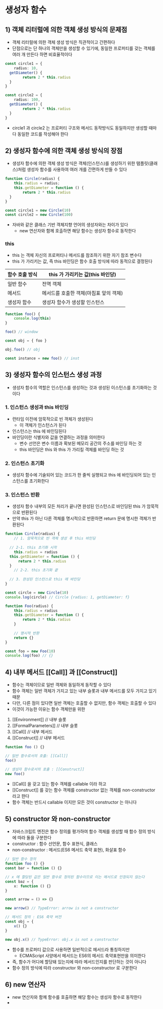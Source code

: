 # 생성자 함수
## 1) 객체 리터럴에 의한 객체 생성 방식의 문제점
- 객체 리터럴에 의한 객체 생성 방식은 직관적이고 간편하다
- 단점으로는 단 하나의 객체만을 생성할 수 있기에, 동일한 프로퍼티를 갖는 객체를 여러 개 만든다 하면 비효율적이다

```typescript jsx
const circle1 = {
	radius: 10,
  getDiameter() {
		return 2 * this.radius
  }
}

const circle2 = {
	radius: 100,
  getDiameter() {
		return 2 * this.radius
  }
}
```
- circle1 과 circle2 는 프로퍼티 구조와 메서드 동작방식도 동일하지만 생성할 때마다 동일한 코드를 작성해야 한다

## 2) 생성자 함수에 의한 객체 생성 방식의 장점
- 생성자 함수에 의한 객체 생성 방식은 객체(인스턴스)를 생성하기 위한 탬플릿(클래스)처럼 생성자 함수를 사용하여 여러 개를 간편하게 만들 수 있다
```typescript jsx
function Circle(radius) {
	this.radius = radius;
	this.getDiameter = function () {
		return 2 * this.radius
  }
}

const circle1 = new Circle(10)
const circle2 = new Circle(100)
```
- 자바와 같은 클래스 기반 객체지향 언어의 생성자와는 차이가 있다
  - new 연산자와 함께 호출하면 해당 함수는 생성자 함수로 동작한다

### this
- this 는 객체 자신의 프로퍼티나 메서드를 참조하기 위한 자기 참조 변수다
- this 가 가리키는 값, 즉 this 바인딩은 함수 호출 방식에 따라 동적으로 결정된다

| 함수 호출 방식 | this 가 가리키는 값(this 바인당) |
|:---------|------------------------|
| 일반 함수    | 전역 객체                  |
| 메서드      | 메서드를 호출한 객체(마침표 앞의 객체) |
| 생성자 함수   | 생성자 함수가 생성할 인스턴스       |

```typescript jsx
function foo() {
	console.log(this)
}

foo() // window

const obj = { foo }

obj.foo() // obj

const instance = new foo() // inst
```

## 3) 생성자 함수의 인스턴스 생성 과정
- 생성자 함수의 역할은 인스턴스를 생성하는 것과 생성된 이스턴스를 초기화하는 것이다

### 1. 인스턴스 생성과 this 바인딩
- 런타임 이전에 암묵적으로 빈 객체가 생성된다
  - 이 객체가 인스턴스가 된다
- 인스턴스는 this 에 바인딩된다
- 바인딩이란 식별자와 값을 연결하는 과정을 의미한다
  - 변수 선언은 변수 이름과 확보된 메모리 공간의 주소를 바인딩 하는 것
  - this 바인딩은 this 와 this 가 가리킬 객체를 바인딩 하는 것

### 2. 인스턴스 초기화
- 생성자 함수에 기술되어 있는 코드가 한 줄씩 실행되고 this 에 바인딩되어 있는 인스턴스를 초기화한다

### 3. 인스턴스 반환
- 생성자 함수 내부의 모든 처리가 끝나면 완성된 인스턴스로 바인딩된 this 가 암묵적으로 반환된다
- 만약 this 가 아닌 다른 객체를 명시적으로 반환하면 return 문에 명시한 객체가 반환된다
```typescript jsx
function Circle(radius) {
	// 1. 암묵적으로 빈 객체 생성 후 this 바인딩
	
  // 2-1. this 초기화 시작
	this.radius = radius
  this.getDiameter = function () {
	  return 2 * this.radius
  }
	// 2-2. this 초기화 끝
  
  // 3. 완성된 인스턴스로 this 에 바인딩
}

const circle = new Circle(10)
console.log(circle) // Circle {radius: 1, getDiameter: f}

function Foo(radius) {
	this.radius = radius
	this.getDiameter = function () {
		return 2 * this.radius
	}
	
	// 명시적 반환
	return {}
}

const foo = new Foo(10)
console.log(foo) // {}
```

## 4) 내부 메서드 [[Call]] 과 [[Construct]]
- 함수는 객체이므로 일반 객체와 동일하게 동작할 수 있다
- 함수 객체는 일반 객체가 가지고 있는 내부 슬롯과 내부 메서드를 모두 가지고 있기 때문
- 다만, 다른 점이 있다면 일반 객체는 호출할 수 없지만, 함수 객체는 호출할 수 있다
- 이것이 가능한 이유는 함수 객체만을 위한
1. [[Environment]] // 내부 슬롯
2. [[FormalParameters]] // 내부 슬롯
3. [[Call]] // 내부 메서드
4. [[Construct]] // 내부 메서드

```typescript jsx
function foo () {}

// 일반 함수로서의 호출: [[Call]]
foo()

// 생성자 함수로서의 호출 : [[Construct]]
new foo()
```
- [[Call]] 을 갖고 있는 함수 객체를 callable 이라 하고
- [[Construct]] 를 갖는 함수 객체를 constructor 없는 객체를 non-constructor 라고 한다
- 함수 객체는 반드시 callable 이지만 모든 것이 constructor 는 아니다

## 5) constructor 와 non-constructor
- 자바스크립트 엔진은 함수 정의를 평가하여 함수 객체를 생성할 때 함수 정의 방식에 따라 둘을 구분한다
- constructor : 함수 선언문, 함수 표현식, 클래스
- non-constructor : 메서드(ES6 메서드 축약 표현), 화살표 함수

```typescript jsx
// 일반 함수 정의
function foo () {}
const bar = function () {}

// x 에 할당된 값은 일반 함수로 정의된 함수이므로 이는 메서드로 인정되지 않는다
const baz = {
	x: function () {}
}

const arrow = () => {}

new arrow() // TypeError: arrow is not a constructor

// 메서드 정의 : ES6 축약 버전
const obj = {
	x() {}
}

new obj.x() // TypeError: obj.x is not a constructor
```
- 함수를 프로퍼티 값으로 사용하면 일반적으로 메서드라 통칭하지만
  - ECMAScript 사양에서 메서드는 ES6의 메서드 축약표현만을 의미한다
- 즉, 함수가 어디에 할당돼 있는지에 따라 메서드인지를 판단하는 것이 아니다
- 함수 정의 방식에 따라 constructor 와 non-constructor 로 구분한다

## 6) new 연산자
- new 연산자와 함께 함수를 호출하면 해당 함수는 생성자 함수로 동작한다
- 
